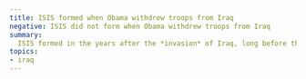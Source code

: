 ```yaml
---
title: ISIS formed when Obama withdrew troops from Iraq
negative: ISIS did not form when Obama withdrew troops from Iraq
summary:
  ISIS formed in the years after the *invasion* of Iraq, long before the withdrawal and before Obama took office.
topics:
- iraq
---
```

